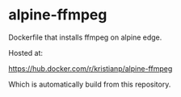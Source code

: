# alpine-ffmpeg

Dockerfile that installs ffmpeg on alpine edge.

Hosted at:

https://hub.docker.com/r/kristianp/alpine-ffmpeg

Which is automatically build from this repository.

